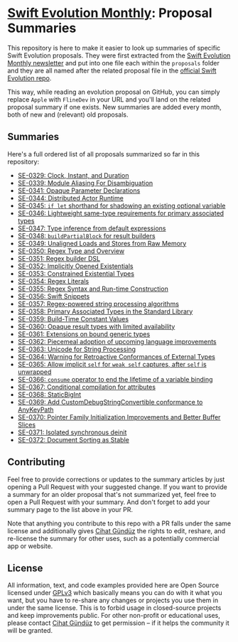# [Swift Evolution Monthly](https://swiftevolution.substack.com/?ref=github.com): Proposal Summaries

This repository is here to make it easier to look up summaries of specific Swift Evolution proposals. They were first extracted from the [Swift Evolution Monthly newsletter](https://swiftevolution.substack.com/?ref=github.com) and put into one file each within the `proposals` folder and they are all named after the related proposal file in the [official Swift Evolution repo](https://github.com/apple/swift-evolution).

This way, while reading an evolution proposal on GitHub, you can simply replace `Apple` with `FlineDev` in your URL and you'll land on the related proposal summary if one exists. New summaries are added every month, both of new and (relevant) old proposals.


## Summaries

Here's a full ordered list of all proposals summarized so far in this repository:

* [SE-0329: Clock, Instant, and Duration](https://github.com/FlineDev/swift-evolution/blob/main/proposals/0329-clock-instant-duration.md)
* [SE-0339: Module Aliasing For Disambiguation](https://github.com/FlineDev/swift-evolution/blob/main/proposals/0339-module-aliasing-for-disambiguation.md)
* [SE-0341: Opaque Parameter Declarations](https://github.com/FlineDev/swift-evolution/blob/main/proposals/0341-opaque-parameters.md)
* [SE-0344: Distributed Actor Runtime](https://github.com/FlineDev/swift-evolution/blob/main/proposals/0344-distributed-actor-runtime.md)
* [SE-0345: `if let` shorthand for shadowing an existing optional variable](https://github.com/FlineDev/swift-evolution/blob/main/proposals/0345-if-let-shorthand.md)
* [SE-0346: Lightweight same-type requirements for primary associated types](https://github.com/FlineDev/swift-evolution/blob/main/proposals/0346-light-weight-same-type-syntax.md)
* [SE-0347: Type inference from default expressions](https://github.com/FlineDev/swift-evolution/blob/main/proposals/0347-type-inference-from-default-exprs.md)
* [SE-0348: `buildPartialBlock` for result builders](https://github.com/FlineDev/swift-evolution/blob/main/proposals/0348-buildpartialblock.md)
* [SE-0349: Unaligned Loads and Stores from Raw Memory](https://github.com/FlineDev/swift-evolution/blob/main/proposals/0349-unaligned-loads-and-stores.md)
* [SE-0350: Regex Type and Overview](https://github.com/FlineDev/swift-evolution/blob/main/proposals/0350-regex-type-overview.md)
* [SE-0351: Regex builder DSL](https://github.com/FlineDev/swift-evolution/blob/main/proposals/0351-regex-builder.md)
* [SE-0352: Implicitly Opened Existentials](https://github.com/FlineDev/swift-evolution/blob/main/proposals/0352-implicit-open-existentials.md)
* [SE-0353: Constrained Existential Types](https://github.com/FlineDev/swift-evolution/blob/main/proposals/0353-constrained-existential-types.md)
* [SE-0354: Regex Literals](https://github.com/FlineDev/swift-evolution/blob/main/proposals/0354-regex-literals.md)
* [SE-0355: Regex Syntax and Run-time Construction](https://github.com/FlineDev/swift-evolution/blob/main/proposals/0355-regex-syntax-run-time-construction.md)
* [SE-0356: Swift Snippets](https://github.com/FlineDev/swift-evolution/blob/main/proposals/0356-swift-snippets.md)
* [SE-0357: Regex-powered string processing algorithms](https://github.com/FlineDev/swift-evolution/blob/main/proposals/0357-regex-string-processing-algorithms.md)
* [SE-0358: Primary Associated Types in the Standard Library](https://github.com/FlineDev/swift-evolution/blob/main/proposals/0358-primary-associated-types-in-stdlib.md)
* [SE-0359: Build-Time Constant Values](https://github.com/FlineDev/swift-evolution/blob/main/proposals/0359-build-time-constant-values.md)
* [SE-0360: Opaque result types with limited availability](https://github.com/FlineDev/swift-evolution/blob/main/proposals/0360-opaque-result-types-with-availability.md)
* [SE-0361: Extensions on bound generic types](https://github.com/FlineDev/swift-evolution/blob/main/proposals/0361-bound-generic-extensions.md)
* [SE-0362: Piecemeal adoption of upcoming language improvements](https://github.com/FlineDev/swift-evolution/blob/main/proposals/0362-piecemeal-future-features.md)
* [SE-0363: Unicode for String Processing](https://github.com/FlineDev/swift-evolution/blob/main/proposals/0363-unicode-for-string-processing.md)
* [SE-0364: Warning for Retroactive Conformances of External Types](https://github.com/FlineDev/swift-evolution/blob/main/proposals/0364-retroactive-conformance-warning.md)
* [SE-0365: Allow implicit `self` for `weak self` captures, after `self` is unwrapped](https://github.com/FlineDev/swift-evolution/blob/main/proposals/0365-implicit-self-weak-capture.md)
* [SE-0366: `consume` operator to end the lifetime of a variable binding](https://github.com/FlineDev/swift-evolution/blob/main/proposals/0366-move-function.md)
* [SE-0367: Conditional compilation for attributes](https://github.com/FlineDev/swift-evolution/blob/main/proposals/0367-conditional-attributes.md)
* [SE-0368: StaticBigInt](https://github.com/FlineDev/swift-evolution/blob/main/proposals/0368-staticbigint.md)
* [SE-0369: Add CustomDebugStringConvertible conformance to AnyKeyPath](https://github.com/FlineDev/swift-evolution/blob/main/proposals/0369-add-customdebugdescription-conformance-to-anykeypath.md)
* [SE-0370: Pointer Family Initialization Improvements and Better Buffer Slices](https://github.com/FlineDev/swift-evolution/blob/main/proposals/0370-pointer-family-initialization-improvements.md)
* [SE-0371: Isolated synchronous deinit](https://github.com/FlineDev/swift-evolution/blob/main/proposals/0371-isolated-synchronous-deinit.md)
* [SE-0372: Document Sorting as Stable](https://github.com/FlineDev/swift-evolution/blob/main/proposals/0372-document-sorting-as-stable.md)


## Contributing

Feel free to provide corrections or updates to the summary articles by just opening a Pull Request with your suggested change. If you want to provide a summary for an older proposal that's not summarized yet, feel free to open a Pull Request with your summary. And don't forget to add your summary page to the list above in your PR.

Note that anything you contribute to this repo with a PR falls under the same license and additionally gives [Cihat Gündüz](https://fline.dev/about) the rights to edit, reshare, and re-license the summary for other uses, such as a potentially commercial app or website.


## License

All information, text, and code examples provided here are Open Source licensed under [GPLv3](https://choosealicense.com/licenses/gpl-3.0/) which basically means you can do with it what you want, but you have to re-share any changes or projects you use them in under the same license. This is to forbid usage in closed-source projects and keep improvements public. For other non-profit or educational uses, please contact [Cihat Gündüz](license@fline.dev) to get permission – if it helps the community it will be granted.
